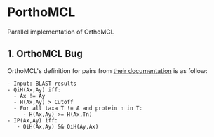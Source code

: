 # PorthoMCL
Parallel implementation of OrthoMCL


## 1. OrthoMCL Bug

OrthoMCL's definition for pairs from [their documentation](https://docs.google.com/document/d/1RB-SqCjBmcpNq-YbOYdFxotHGuU7RK_wqxqDAMjyP_w/pub) is as follow:

```
- Input: BLAST results
- QiH(Ax,Ay) iff:
  - Ax != Ay
  - H(Ax,Ay) > Cutoff
  - For all taxa T != A and protein n in T:
     - H(Ax,Ay) >= H(Ax,Tn)
- IP(Ax,Ay) iff:
   - QiH(Ax,Ay) && QiH(Ay,Ax)
 ```